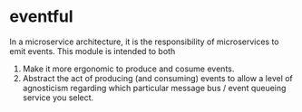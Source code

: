 # eventful 

In a microservice architecture, it is the responsibility of microservices to emit events. This module is intended to both
1) Make it more ergonomic to produce and cosume events.
2) Abstract the act of producing (and consuming) events to allow a level of agnosticism regarding which particular message bus / event queueing service you select.

